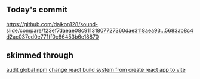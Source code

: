 ## Today's commit
https://github.com/daikon128/sound-slide/compare/f23ef7daeae08c91131807727360dae3118aea93...5683ab8c4d2ac037ed0e771ff0c86453b6e18870

## skimmed through
[audit global npm](https://stackoverflow.com/questions/52538773/how-to-npm-audit-global-packages)
[change react build system from create react app to vite](https://buildersbox.corp-sansan.com/entry/2022/03/24/110000)


